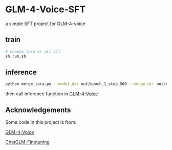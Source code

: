 # GLM-4-Voice-SFT

a simple SFT project for GLM-4-voice

## train

```bash
# choose lora or all sft
sh run.sh
```

## inference

```bash
python merge_lora.py --model_dir out/epoch_1_step_500 --merge_dir out/epoch_1_step_500
```
then call inference function in [GLM-4-Voice](https://github.com/THUDM/GLM-4-Voice/)

## Acknowledgements
Some code in this project is from:

[GLM-4-Voice](https://github.com/THUDM/GLM-4-Voice/)

[ChatGLM-Finetuning](https://github.com/liucongg/ChatGLM-Finetuning)
